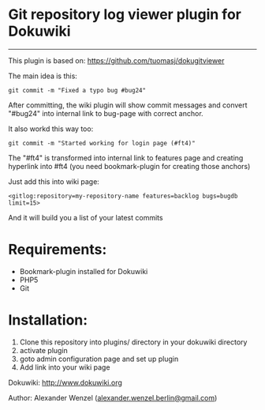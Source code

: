 # Git repository log viewer plugin for Dokuwiki
----

This plugin is based on: https://github.com/tuomasj/dokugitviewer

The main idea is this:

````
git commit -m "Fixed a typo bug #bug24"
````

After committing, the wiki plugin will show commit messages and
convert "#bug24" into internal link to bug-page with correct anchor.

It also workd this way too:

````
git commit -m "Started working for login page (#ft4)"
````

The "#ft4" is transformed into internal link to features page and creating
hyperlink into #ft4 (you need bookmark-plugin for creating those anchors)

Just add this into wiki page:

````
<gitlog:repository=my-repository-name features=backlog bugs=bugdb limit=15>
````

And it will build you a list of your latest commits

# Requirements:

  * Bookmark-plugin installed for Dokuwiki
  * PHP5
  * Git

# Installation:

  1) Clone this repository into plugins/ directory in your dokuwiki directory
  2) activate plugin
  3) goto admin configuration page and set up plugin
  4) Add <gitlog> link into your wiki page

Dokuwiki: http://www.dokuwiki.org

Author: Alexander Wenzel (alexander.wenzel.berlin@gmail.com)